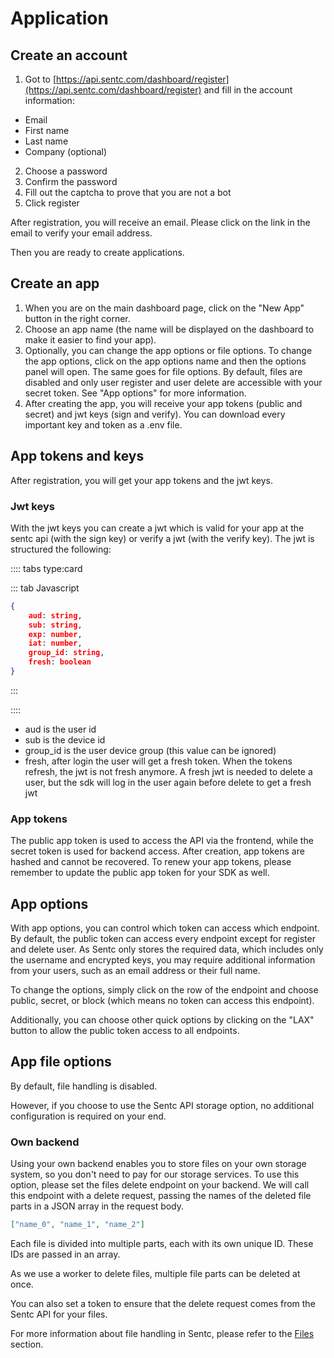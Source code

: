 # Application

## Create an account

1. Got to [https://api.sentc.com/dashboard/register](https://api.sentc.com/dashboard/register) and fill in the account information:
- Email
- First name
- Last name
- Company (optional)

2. Choose a password
3. Confirm the password
4. Fill out the captcha to prove that you are not a bot
5. Click register

After registration, you will receive an email. Please click on the link in the email to verify your email address.

Then you are ready to create applications.

## Create an app

1. When you are on the main dashboard page, click on the "New App" button in the right corner.
2. Choose an app name (the name will be displayed on the dashboard to make it easier to find your app).
3. Optionally, you can change the app options or file options. To change the app options, click on the app options name and then the options panel will open. The same goes for file options. By default, files are disabled and only user register and user delete are accessible with your secret token. See "App options" for more information.
4. After creating the app, you will receive your app tokens (public and secret) and jwt keys (sign and verify). You can download every important key and token as a .env file.

## App tokens and keys

After registration, you will get your app tokens and the jwt keys.

### Jwt keys

With the jwt keys you can create a jwt which is valid for your app at the sentc api (with the sign key) or verify a jwt (with the verify key).
The jwt is structured the following:

:::: tabs type:card

::: tab Javascript

````json lines
{
    aud: string,
    sub: string,
    exp: number,
    iat: number,
	group_id: string,
	fresh: boolean
}
````

:::

::::

- aud is the user id
- sub is the device id
- group_id is the user device group (this value can be ignored)
- fresh, after login the user will get a fresh token. When the tokens refresh, 
the jwt is not fresh anymore. A fresh jwt is needed to delete a user, but the sdk will log in the user again before delete to get a fresh jwt

### App tokens

The public app token is used to access the API via the frontend, while the secret token is used for backend access. 
After creation, app tokens are hashed and cannot be recovered. 
To renew your app tokens, please remember to update the public app token for your SDK as well.


## App options

With app options, you can control which token can access which endpoint. 
By default, the public token can access every endpoint except for register and delete user. 
As Sentc only stores the required data, which includes only the username and encrypted keys, 
you may require additional information from your users, such as an email address or their full name.

To change the options, simply click on the row of the endpoint and choose public, secret, or block (which means no token can access this endpoint).

Additionally, you can choose other quick options by clicking on the "LAX" button to allow the public token access to all endpoints.

## App file options

By default, file handling is disabled.

However, if you choose to use the Sentc API storage option, no additional configuration is required on your end.

### Own backend

Using your own backend enables you to store files on your own storage system, 
so you don't need to pay for our storage services. 
To use this option, please set the files delete endpoint on your backend. 
We will call this endpoint with a delete request, 
passing the names of the deleted file parts in a JSON array in the request body.


````json
["name_0", "name_1", "name_2"]
````

Each file is divided into multiple parts, each with its own unique ID. These IDs are passed in an array.

As we use a worker to delete files, multiple file parts can be deleted at once.

You can also set a token to ensure that the delete request comes from the Sentc API for your files.

For more information about file handling in Sentc, please refer to the [Files](/guide/file/) section.